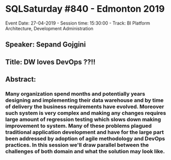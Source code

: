 # SQLSaturday #840 - Edmonton 2019
Event Date: 27-04-2019 - Session time: 15:30:00 - Track: BI Platform Architecture, Development  Administration
## Speaker: Sepand Gojgini
## Title: DW loves DevOps ??!!
## Abstract:
### Many organization spend months and potentially years designing and implementing their data warehouse and by time of delivery the business requirements have evolved. Moreover such system is very complex and making any changes requires large amount of regression testing which slows down making improvement to system. Many of these problems plagued traditional application development and have for the large part been addressed by adoption of agile methodology and DevOps practices. In this session we'll draw parallel between the challenges of both domain and what the solution may look like.

